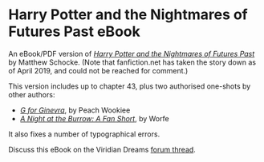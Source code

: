 # Harry Potter and the Nightmares of Futures Past eBook

An eBook/PDF version of *[Harry Potter and the Nightmares of Futures Past](https://www.fanfiction.net/s/2636963/43/Harry-Potter-and-the-Nightmares-of-Futures-Past)* by Matthew Schocke.
(Note that fanfiction.net has taken the story down as of April 2019, and could not be reached for comment.)

This version includes up to chapter 43, plus two authorised one-shots by other authors:

- *[G for Ginevra](https://www.fanfiction.net/s/10213764/1/G-for-Ginevra)*, by Peach Wookiee
- *[A Night at the Burrow: A Fan Short](https://www.fanfiction.net/s/4019762/1/A-Night-at-the-Burrow-A-Fan-Short)*, by Worfe

It also fixes a number of typographical errors.

Discuss this eBook on the Viridian Dreams [forum thread](http://www.viridiandreams.net/forum/viewtopic.php?f=4&t=5545&p=125238).
